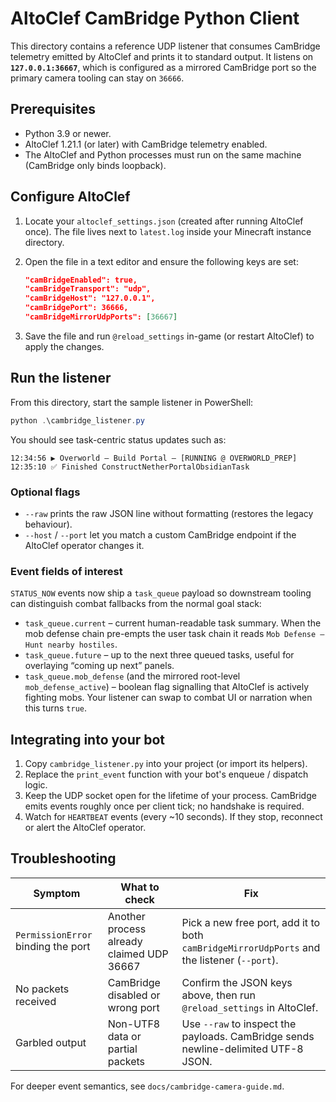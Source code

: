 # AltoClef CamBridge Python Client

This directory contains a reference UDP listener that consumes CamBridge telemetry emitted by AltoClef and prints it to standard output. It listens on **`127.0.0.1:36667`**, which is configured as a mirrored CamBridge port so the primary camera tooling can stay on `36666`.

## Prerequisites

- Python 3.9 or newer.
- AltoClef 1.21.1 (or later) with CamBridge telemetry enabled.
- The AltoClef and Python processes must run on the same machine (CamBridge only binds loopback).

## Configure AltoClef

1. Locate your `altoclef_settings.json` (created after running AltoClef once). The file lives next to `latest.log` inside your Minecraft instance directory.
2. Open the file in a text editor and ensure the following keys are set:

   ```json
   "camBridgeEnabled": true,
   "camBridgeTransport": "udp",
   "camBridgeHost": "127.0.0.1",
   "camBridgePort": 36666,
   "camBridgeMirrorUdpPorts": [36667]
   ```

3. Save the file and run `@reload_settings` in-game (or restart AltoClef) to apply the changes.

## Run the listener

From this directory, start the sample listener in PowerShell:

```powershell
python .\cambridge_listener.py
```

You should see task-centric status updates such as:

```
12:34:56 ▶ Overworld – Build Portal – [RUNNING @ OVERWORLD_PREP]
12:35:10 ✅ Finished ConstructNetherPortalObsidianTask
```

### Optional flags

- `--raw` prints the raw JSON line without formatting (restores the legacy behaviour).
- `--host` / `--port` let you match a custom CamBridge endpoint if the AltoClef operator changes it.

### Event fields of interest

`STATUS_NOW` events now ship a `task_queue` payload so downstream tooling can distinguish combat fallbacks from the normal goal stack:

- `task_queue.current` – current human-readable task summary. When the mob defense chain pre-empts the user task chain it reads `Mob Defense – Hunt nearby hostiles`.
- `task_queue.future` – up to the next three queued tasks, useful for overlaying “coming up next” panels.
- `task_queue.mob_defense` (and the mirrored root-level `mob_defense_active`) – boolean flag signalling that AltoClef is actively fighting mobs. Your listener can swap to combat UI or narration when this turns `true`.

## Integrating into your bot

1. Copy `cambridge_listener.py` into your project (or import its helpers).
2. Replace the `print_event` function with your bot's enqueue / dispatch logic.
3. Keep the UDP socket open for the lifetime of your process. CamBridge emits events roughly once per client tick; no handshake is required.
4. Watch for `HEARTBEAT` events (every ~10 seconds). If they stop, reconnect or alert the AltoClef operator.

## Troubleshooting

| Symptom | What to check | Fix |
|---------|---------------|-----|
| `PermissionError` binding the port | Another process already claimed UDP 36667 | Pick a new free port, add it to both `camBridgeMirrorUdpPorts` and the listener (`--port`). |
| No packets received | CamBridge disabled or wrong port | Confirm the JSON keys above, then run `@reload_settings` in AltoClef. |
| Garbled output | Non-UTF8 data or partial packets | Use `--raw` to inspect the payloads. CamBridge sends newline-delimited UTF-8 JSON. |

For deeper event semantics, see `docs/cambridge-camera-guide.md`.
